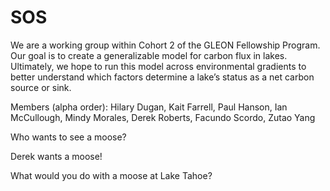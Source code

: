 ﻿# SOS
We are a working group within Cohort 2 of the GLEON Fellowship Program. Our goal is to create a generalizable model for carbon flux in lakes. Ultimately, we hope to run this model across environmental gradients to better understand which factors determine a lake’s status as a net carbon source or sink.

Members (alpha order): Hilary Dugan, Kait Farrell, Paul Hanson, Ian McCullough, Mindy Morales, Derek Roberts, Facundo Scordo, Zutao Yang

Who wants to see a moose?

Derek wants a moose!

What would you do with a moose at Lake Tahoe? 